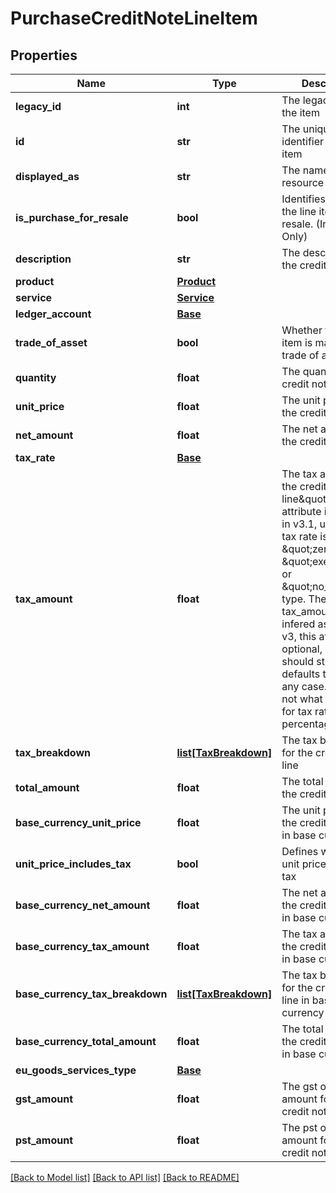 # PurchaseCreditNoteLineItem

## Properties
Name | Type | Description | Notes
------------ | ------------- | ------------- | -------------
**legacy_id** | **int** | The legacy ID for the item | [optional] 
**id** | **str** | The unique identifier for the item | [optional] 
**displayed_as** | **str** | The name of the resource | [optional] 
**is_purchase_for_resale** | **bool** | Identifies whether the line item is for resale. (Ireland Only) | [optional] 
**description** | **str** | The description for the credit note line | [optional] 
**product** | [**Product**](Product.md) |  | [optional] 
**service** | [**Service**](Service.md) |  | [optional] 
**ledger_account** | [**Base**](Base.md) |  | [optional] 
**trade_of_asset** | **bool** | Whether the line item is marked as trade of asset. | [optional] 
**quantity** | **float** | The quantity for the credit note line | [optional] 
**unit_price** | **float** | The unit price for the credit note line | [optional] 
**net_amount** | **float** | The net amount for the credit note line | [optional] 
**tax_rate** | [**Base**](Base.md) |  | [optional] 
**tax_amount** | **float** | The tax amount for the credit note line\&quot;. This attribute is required in v3.1, unless the tax rate is of a \&quot;zero\&quot;, \&quot;exempt\&quot; or \&quot;no_tax\&quot; type. Then the tax_amount is infered as 0.0. In v3, this attribute is optional, but you should still set, as it defaults to 0.0 in any case. This is not what you want for tax rates with a percentage &gt; 0.0. | [optional] 
**tax_breakdown** | [**list[TaxBreakdown]**](TaxBreakdown.md) | The tax breakdown for the credit note line | [optional] 
**total_amount** | **float** | The total amount for the credit note line | [optional] 
**base_currency_unit_price** | **float** | The unit price for the credit note line in base currency | [optional] 
**unit_price_includes_tax** | **bool** | Defines whether the unit price includes tax | [optional] 
**base_currency_net_amount** | **float** | The net amount for the credit note line in base currency | [optional] 
**base_currency_tax_amount** | **float** | The tax amount for the credit note line in base currency | [optional] 
**base_currency_tax_breakdown** | [**list[TaxBreakdown]**](TaxBreakdown.md) | The tax breakdown for the credit note line in base currency | [optional] 
**base_currency_total_amount** | **float** | The total amount for the credit note line in base currency | [optional] 
**eu_goods_services_type** | [**Base**](Base.md) |  | [optional] 
**gst_amount** | **float** | The gst or hst tax amount for the credit note line | [optional] 
**pst_amount** | **float** | The pst or qst tax amount for the credit note line | [optional] 

[[Back to Model list]](../README.md#documentation-for-models) [[Back to API list]](../README.md#documentation-for-api-endpoints) [[Back to README]](../README.md)


